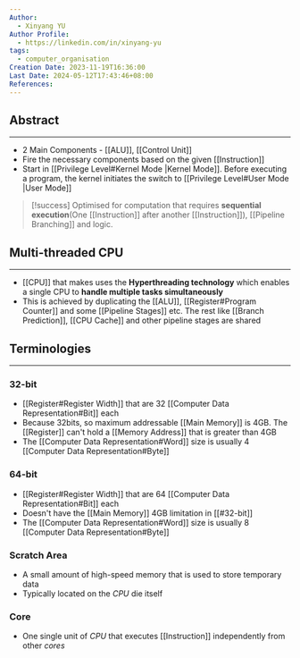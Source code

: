 ```yaml
---
Author:
  - Xinyang YU
Author Profile:
  - https://linkedin.com/in/xinyang-yu
tags:
  - computer_organisation
Creation Date: 2023-11-19T16:36:00
Last Date: 2024-05-12T17:43:46+08:00
References: 
---
```

## Abstract
---
- 2 Main Components - [[ALU]],  [[Control Unit]]
- Fire the necessary components based on the given [[Instruction]]
- Start in [[Privilege Level#Kernel Mode |Kernel Mode]]. Before executing a program, the kernel initiates the switch to [[Privilege Level#User Mode |User Mode]]

>[!success] 
> Optimised for computation that requires **sequential execution**(One [[Instruction]] after another [[Instruction]]), [[Pipeline Branching]] and logic.

## Multi-threaded CPU
---
- [[CPU]] that makes uses the **Hyperthreading technology** which enables a single CPU to **handle multiple tasks simultaneously**
- This is achieved by duplicating the [[ALU]], [[Register#Program Counter]] and some [[Pipeline Stages]] etc. The rest like [[Branch Prediction]], [[CPU Cache]] and other pipeline stages are shared


## Terminologies
---
### 32-bit
- [[Register#Register Width]] that are 32 [[Computer Data Representation#Bit]] each
- Because 32bits, so maximum addressable [[Main Memory]] is 4GB. The [[Register]] can't hold a [[Memory Address]] that is greater than 4GB
- The [[Computer Data Representation#Word]] size is usually 4 [[Computer Data Representation#Byte]]
### 64-bit
- [[Register#Register Width]] that are 64 [[Computer Data Representation#Bit]] each
- Doesn't have the [[Main Memory]] 4GB limitation in [[#32-bit]]
- The [[Computer Data Representation#Word]] size is usually 8 [[Computer Data Representation#Byte]]
### Scratch Area
- A small amount of high-speed memory that is used to store temporary data
- Typically located on the *CPU* die itself
### Core
- One single unit of *CPU* that executes [[Instruction]] independently from other *cores*